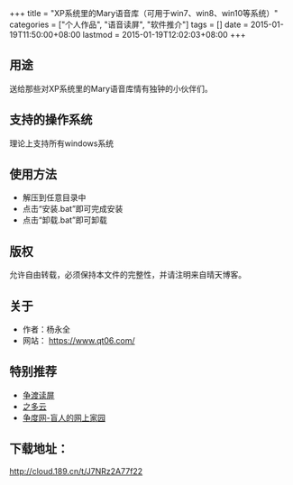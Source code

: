 +++
title = "XP系统里的Mary语音库（可用于win7、win8、win10等系统）"
categories = ["个人作品", "语音读屏", "软件推介"]
tags = []
date = 2015-01-19T11:50:00+08:00
lastmod = 2015-01-19T12:02:03+08:00
+++



## 用途

送给那些对XP系统里的Mary语音库情有独钟的小伙伴们。


## 支持的操作系统

理论上支持所有windows系统


## 使用方法

* 解压到任意目录中
* 点击“安装.bat”即可完成安装
* 点击“卸载.bat”即可卸载


## 版权

允许自由转载，必须保持本文件的完整性，并请注明来自晴天博客。

## 关于

* 作者：杨永全
* 网站： https://www.qt06.com/


## 特别推荐

* [争渡读屏][zdsr]
* [之多云][zdcloud]
* [争度网-盲人的网上家园][zdhk]



## 下载地址：

http://cloud.189.cn/t/J7NRz2A77f22

[zdsr]: http://www.zdsr.net/
[zdcloud]: http://www.zdsr.net/
[zdhk]: http://www.zd.hk/
